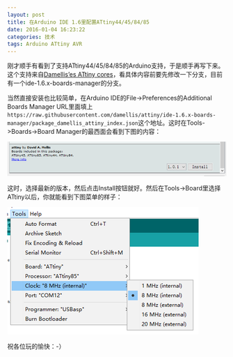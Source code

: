 ```yaml
---
layout: post
title: 在Arduino IDE 1.6里配置ATtiny44/45/84/85
date: 2016-01-04 16:23:22
categories: 技术
tags: Arduino ATtiny AVR
---
```


刚才顺手有看到了支持ATtiny44/45/84/85的Arduino支持，于是顺手再写下来。这个支持来自[Damellis’es ATtiny cores](https://github.com/damellis/attiny/)，看具体内容前要先修改一下分支，目前有一个ide-1.6.x-boards-manager的分支。

当然直接安装也比较简单，在Arduino IDE的File->Preferences的Additional Boards Manager URL里面填上`https://raw.githubusercontent.com/damellis/attiny/ide-1.6.x-boards-manager/package_damellis_attiny_index.json`这个地址。这时在Tools->Boards->Board Manager的最西面会看到下图的内容：

![](/images/2016/01/image-1.png)

这时，选择最新的版本，然后点击Install按钮就好。然后在Tools->Board里选择ATtiny以后，你就能看到下图菜单的样子：

![](/images/2016/01/image-2.png)

祝各位玩的愉快：-）
